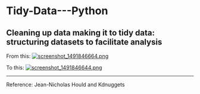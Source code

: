 # Tidy-Data---Python
Cleaning up data making it to tidy data: structuring datasets to facilitate analysis
-----


From this:
[![screenshot_1491846664.png](https://s19.postimg.org/qbtrhen8z/screenshot_1491846664.png)](https://postimg.org/image/jy4oe5icv/)

To this: 
[![screenshot_1491846644.png](https://s19.postimg.org/s2csiw4s3/screenshot_1491846644.png)](https://postimg.org/image/acb3xur73/)




-----
Reference: Jean-Nicholas Hould and Kdnuggets
